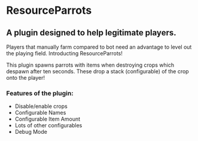 # ResourceParrots
## A plugin designed to help legitimate players.
Players that manually farm compared to bot need an advantage to level out the playing field.
Introducting ResourceParrots!

This plugin spawns parrots with items when destroying crops which despawn after ten seconds.
These drop a stack (configurable) of the crop onto the player!

### Features of the plugin: 
- Disable/enable crops
- Configurable Names
- Configurable Item Amount
- Lots of other configurables
- Debug Mode
